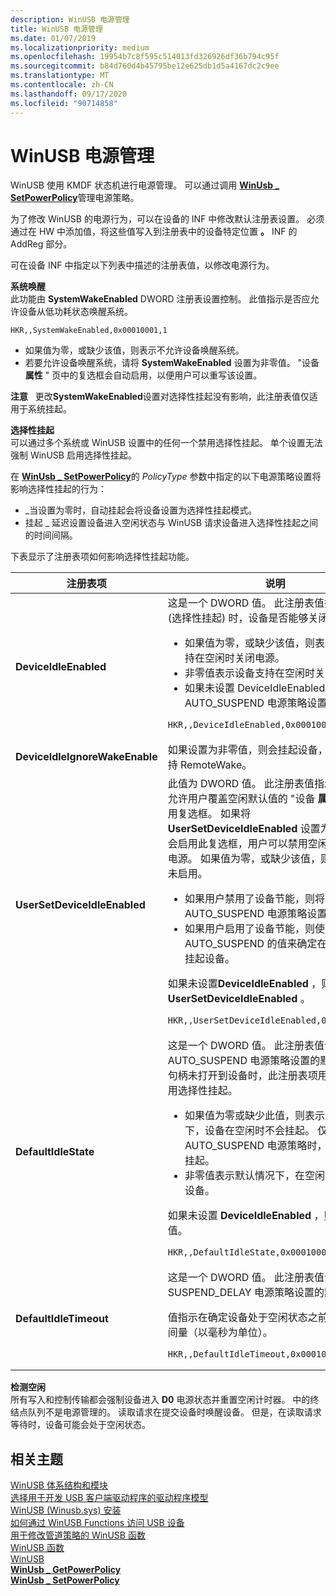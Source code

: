 ```yaml
---
description: WinUSB 电源管理
title: WinUSB 电源管理
ms.date: 01/07/2019
ms.localizationpriority: medium
ms.openlocfilehash: 19954b7c8f595c514013fd326926df36b794c95f
ms.sourcegitcommit: b84d760d4b45795be12e625db1d5a4167dc2c9ee
ms.translationtype: MT
ms.contentlocale: zh-CN
ms.lasthandoff: 09/17/2020
ms.locfileid: "90714858"
---
```

# <a name="winusb-power-management"></a>WinUSB 电源管理


WinUSB 使用 KMDF 状态机进行电源管理。 可以通过调用 [**WinUsb \_ SetPowerPolicy**](/windows/win32/api/winusb/nf-winusb-winusb_setpowerpolicy)管理电源策略。

为了修改 WinUSB 的电源行为，可以在设备的 INF 中修改默认注册表设置。 必须通过在 HW 中添加值，将这些值写入到注册表中的设备特定位置 **。** INF 的 AddReg 部分。

可在设备 INF 中指定以下列表中描述的注册表值，以修改电源行为。

<a href="" id="system-wake"></a>**系统唤醒**  
此功能由 **SystemWakeEnabled** DWORD 注册表设置控制。 此值指示是否应允许设备从低功耗状态唤醒系统。

```INF
HKR,,SystemWakeEnabled,0x00010001,1
```

-   如果值为零，或缺少该值，则表示不允许设备唤醒系统。
-   若要允许设备唤醒系统，请将 **SystemWakeEnabled** 设置为非零值。 "设备 **属性** " 页中的复选框会自动启用，以便用户可以重写该设置。

**注意**   更改**SystemWakeEnabled**设置对选择性挂起没有影响，此注册表值仅适用于系统挂起。

 

<a href="" id="selective-suspend"></a>**选择性挂起**  
可以通过多个系统或 WinUSB 设置中的任何一个禁用选择性挂起。 单个设置无法强制 WinUSB 启用选择性挂起。

在 [**WinUsb \_ SetPowerPolicy**](/windows/win32/api/winusb/nf-winusb-winusb_setpowerpolicy)的 *PolicyType* 参数中指定的以下电源策略设置将影响选择性挂起的行为：

-   \_当设置为零时，自动挂起会将设备设置为选择性挂起模式。
-   挂起 \_ 延迟设置设备进入空闲状态与 WinUSB 请求设备进入选择性挂起之间的时间间隔。

下表显示了注册表项如何影响选择性挂起功能。

<table>
<colgroup>
<col width="50%" />
<col width="50%" />
</colgroup>
<thead>
<tr class="header">
<th>注册表项</th>
<th>说明</th>
</tr>
</thead>
<tbody>
<tr class="odd">
<td><strong>DeviceIdleEnabled</strong></td>
<td>这是一个 DWORD 值。 此注册表值指示在空闲 (选择性挂起) 时，设备是否能够关闭电源。
<ul>
<li>如果值为零，或缺少该值，则表示设备不支持在空闲时关闭电源。</li>
<li>非零值表示设备支持在空闲时关闭电源。</li>
<li>如果未设置 DeviceIdleEnabled，则将忽略 AUTO_SUSPEND 电源策略设置的值。</li>
</ul>
<pre class="syntax" space="preserve"><code class="language-INF">HKR,,DeviceIdleEnabled,0x00010001,1</code></pre></td>
</tr>
<tr class="even">
<td><strong>DeviceIdleIgnoreWakeEnable</strong></td>
<td>如果设置为非零值，则会挂起设备，即使它不支持 RemoteWake。</td>
</tr>
<tr class="odd">
<td><strong>UserSetDeviceIdleEnabled</strong></td>
<td>此值为 DWORD 值。 此注册表值指示是否应在允许用户覆盖空闲默认值的 "设备 <strong>属性</strong> " 页中启用复选框。 如果将 <strong>UserSetDeviceIdleEnabled</strong> 设置为非零值，则会启用此复选框，用户可以禁用空闲时关闭设备电源。 如果值为零，或缺少该值，则指示复选框未启用。
<ul>
<li>如果用户禁用了设备节能，则将忽略 AUTO_SUSPEND 电源策略设置的值。</li>
<li>如果用户启用了设备节能，则使用 AUTO_SUSPEND 的值来确定在空闲时是否挂起设备。</li>
</ul>
<p>如果未设置<strong>DeviceIdleEnabled</strong> ，则将忽略<strong>UserSetDeviceIdleEnabled</strong> 。</p>
<pre class="syntax" space="preserve"><code class="language-INF">HKR,,UserSetDeviceIdleEnabled,0x00010001,1</code></pre></td>
</tr>
<tr class="even">
<td><strong>DefaultIdleState</strong></td>
<td>这是一个 DWORD 值。 此注册表值设置 AUTO_SUSPEND 电源策略设置的默认值。 当句柄未打开到设备时，此注册表项用于启用或禁用选择性挂起。
<ul>
<li>如果值为零或缺少此值，则表示默认情况下，设备在空闲时不会挂起。 仅当启用了 AUTO_SUSPEND 电源策略时，才允许设备挂起。</li>
<li>非零值表示默认情况下，在空闲时允许挂起设备。</li>
</ul>
<p>如果未设置 <strong>DeviceIdleEnabled</strong> ，则忽略此值。</p>
<pre class="syntax" space="preserve"><code class="language-INF">HKR,,DefaultIdleState,0x00010001,1</code></pre></td>
</tr>
<tr class="odd">
<td><strong>DefaultIdleTimeout</strong></td>
<td>这是一个 DWORD 值。 此注册表值设置 SUSPEND_DELAY 电源策略设置的默认状态。
<p>值指示在确定设备处于空闲状态之前要等待的时间量（以毫秒为单位）。</p>
<pre class="syntax" space="preserve"><code class="language-INF">HKR,,DefaultIdleTimeout,0x00010001,100</code></pre></td>
</tr>
</tbody>
</table>

 

<a href="" id="detecting-idle"></a>**检测空闲**  
所有写入和控制传输都会强制设备进入 **D0** 电源状态并重置空闲计时器。 中的终结点队列不是电源管理的。 读取请求在提交设备时唤醒设备。 但是，在读取请求等待时，设备可能会处于空闲状态。

## <a name="related-topics"></a>相关主题
[WinUSB 体系结构和模块](winusb-architecture.md)  
[选择用于开发 USB 客户端驱动程序的驱动程序模型](winusb-considerations.md)  
[WinUSB (Winusb.sys) 安装](winusb-installation.md)  
[如何通过 WinUSB Functions 访问 USB 设备](using-winusb-api-to-communicate-with-a-usb-device.md)  
[用于修改管道策略的 WinUSB 函数](winusb-functions-for-pipe-policy-modification.md)  
[WinUSB 函数](/previous-versions/windows/hardware/drivers/ff540046(v=vs.85)#winusb)  
[WinUSB](winusb.md)  
[**WinUsb \_ GetPowerPolicy**](/windows/win32/api/winusb/nf-winusb-winusb_getpowerpolicy)  
[**WinUsb \_ SetPowerPolicy**](/windows/win32/api/winusb/nf-winusb-winusb_setpowerpolicy)